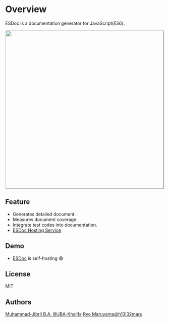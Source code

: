 # Overview

ESDoc is a documentation generator for JavaScript(ES6).

<img class="screen-shot" src="https://esdoc.org/manual/asset/image/top.png" width="500px" style="max-width: 500px; border: 1px solid rgba(0,0,0,0.1); box-shadow: 1px 1px 1px rgba(0,0,0,0.5);">

## Feature
- Generates detailed document.
- Measures document coverage.
- Integrate test codes into documentation.
- [ESDoc Hosting Service](https://doc.esdoc.org)

## Demo
- [ESDoc](https://esdoc.org/esdocs) is self-hosting &#x1F604;

## License
MIT

## Authors
[Muhammad-Jibril B.A. @JBA-Khalifa](https://github.com/JBA-Khalifa)
[Ryo Maruyama@h13i32maru](https://github.com/h13i32maru)
